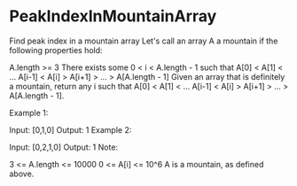 # PeakIndexInMountainArray
Find peak index in a mountain array
Let's call an array A a mountain if the following properties hold:

A.length >= 3
There exists some 0 < i < A.length - 1 such that A[0] < A[1] < ... A[i-1] < A[i] > A[i+1] > ... > A[A.length - 1]
Given an array that is definitely a mountain, return any i such that A[0] < A[1] < ... A[i-1] < A[i] > A[i+1] > ... > A[A.length - 1].

Example 1:

Input: [0,1,0]
Output: 1
Example 2:

Input: [0,2,1,0]
Output: 1
Note:

3 <= A.length <= 10000
0 <= A[i] <= 10^6
A is a mountain, as defined above.
